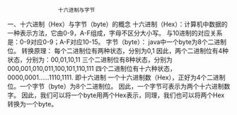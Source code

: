                     十六进制与字节

一、十六进制（Hex）与字节（byte）的概念
十六进制（Hex）：计算机中数据的一种表示方法，它由0-9，A-F组成，字母不区分大小写。
                 与10进制的对应关系是：0-9对应0-9；A-F对应10-15。
字节（byte）：   java中一个byte为8个二进制位。
转换原理：
    每个二进制位有两种状态，分别为0,1
    因此，两个二进制位有4种状态，分别为：00,01,10,11
    三个二进制位有8种状态，分别为000,001,010,011,100,101,110,111
    四个二进制位有十六种状态，0000,0001......1110,1111.   即十六进制
    一个十六进制数（Hex），正好为4个二进制位。一个字节（byte）为8个二进制位。
    因此，一个字节可表示为两个十六进制数字。
    因此，我们可以将一个byte用两个Hex表示，同理，我们也可以将两个Hex转换为一个byte。